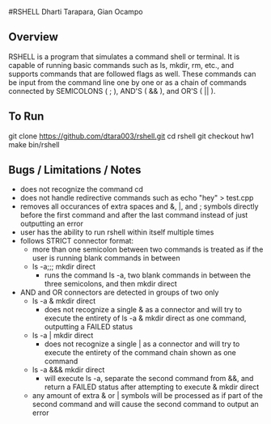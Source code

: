 #RSHELL
Dharti Tarapara, Gian Ocampo

Overview
--------
RSHELL is a program that simulates a command shell or terminal. It is capable
of running basic commands such as ls, mkdir, rm, etc., and supports commands
that are followed flags as well. These commands can be input from the command
line one by one or as a chain of commands connected by SEMICOLONS ( ; ), AND'S
( && ), and OR'S ( || ).

To Run
------
git clone https://github.com/dtara003/rshell.git
cd rshell
git checkout hw1
make
bin/rshell

Bugs / Limitations / Notes
-----------
* does not recognize the command cd
* does not handle redirective commands such as echo "hey" > test.cpp
* removes all occurances of extra spaces and &, |, and ; symbols directly before
  the first command and after the last command instead of just outputting an
  error
* user has the ability to run rshell within itself multiple times
* follows STRICT connector format:
    * more than one semicolon between two commands is treated as if the user is
      running blank commands in between
    * ls -a;;; mkdir direct
        * runs the command ls -a, two blank commands in between the three
          semicolons, and then mkdir direct
* AND and OR connectors are detected in groups of two only
    * ls -a & mkdir direct
        * does not recognize a single & as a connector and will try to execute
          the entirety of ls -a & mkdir direct as one command, outputting a
          FAILED status
    * ls -a | mkdir direct
        * does not recognize a single | as a connector and will try to execute
          the entirety of the command chain shown as one command
    * ls -a &&& mkdir direct
        * will execute ls -a, separate the second command from &&, and return a
          FAILED status after attempting to execute & mkdir direct
    * any amount of extra & or | symbols will be processed as if part of the
      second command and will cause the second command to output an error
